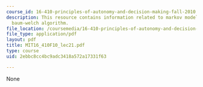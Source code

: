```yaml
---
course_id: 16-410-principles-of-autonomy-and-decision-making-fall-2010
description: This resource contains information related to markov models, and the
  baum-welch algorithm.
file_location: /coursemedia/16-410-principles-of-autonomy-and-decision-making-fall-2010/2ebbc8cc4bc9adc3418a572a17331f63_MIT16_410F10_lec21.pdf
file_type: application/pdf
layout: pdf
title: MIT16_410F10_lec21.pdf
type: course
uid: 2ebbc8cc4bc9adc3418a572a17331f63

---
```

None